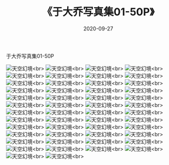 ﻿---
layout: post
title: 《于大乔写真集01-50P》
date: 2020-09-27
img: http://photo.orgx.cf/性感/2020/于大乔写真集01-50P/000.jpg
tags: [美女,性感,泳衣]
---

于大乔写真集01-50P



![天空幻境](http://photo.orgx.cf/性感/2020/于大乔写真集01-50P/001.jpg''天空幻境'')<br>
![天空幻境](http://photo.orgx.cf/性感/2020/于大乔写真集01-50P/002.jpg''天空幻境'')<br>
![天空幻境](http://photo.orgx.cf/性感/2020/于大乔写真集01-50P/003.jpg''天空幻境'')<br>
![天空幻境](http://photo.orgx.cf/性感/2020/于大乔写真集01-50P/004.jpg''天空幻境'')<br>
![天空幻境](http://photo.orgx.cf/性感/2020/于大乔写真集01-50P/005.jpg''天空幻境'')<br>
![天空幻境](http://photo.orgx.cf/性感/2020/于大乔写真集01-50P/006.jpg''天空幻境'')<br>
![天空幻境](http://photo.orgx.cf/性感/2020/于大乔写真集01-50P/007.jpg''天空幻境'')<br>
![天空幻境](http://photo.orgx.cf/性感/2020/于大乔写真集01-50P/008.jpg''天空幻境'')<br>
![天空幻境](http://photo.orgx.cf/性感/2020/于大乔写真集01-50P/009.jpg''天空幻境'')<br>
![天空幻境](http://photo.orgx.cf/性感/2020/于大乔写真集01-50P/010.jpg''天空幻境'')<br>
![天空幻境](http://photo.orgx.cf/性感/2020/于大乔写真集01-50P/011.jpg''天空幻境'')<br>
![天空幻境](http://photo.orgx.cf/性感/2020/于大乔写真集01-50P/012.jpg''天空幻境'')<br>
![天空幻境](http://photo.orgx.cf/性感/2020/于大乔写真集01-50P/013.jpg''天空幻境'')<br>
![天空幻境](http://photo.orgx.cf/性感/2020/于大乔写真集01-50P/014.jpg''天空幻境'')<br>
![天空幻境](http://photo.orgx.cf/性感/2020/于大乔写真集01-50P/015.jpg''天空幻境'')<br>
![天空幻境](http://photo.orgx.cf/性感/2020/于大乔写真集01-50P/016.jpg''天空幻境'')<br>
![天空幻境](http://photo.orgx.cf/性感/2020/于大乔写真集01-50P/017.jpg''天空幻境'')<br>
![天空幻境](http://photo.orgx.cf/性感/2020/于大乔写真集01-50P/018.jpg''天空幻境'')<br>
![天空幻境](http://photo.orgx.cf/性感/2020/于大乔写真集01-50P/019.jpg''天空幻境'')<br>
![天空幻境](http://photo.orgx.cf/性感/2020/于大乔写真集01-50P/020.jpg''天空幻境'')<br>
![天空幻境](http://photo.orgx.cf/性感/2020/于大乔写真集01-50P/021.jpg''天空幻境'')<br>
![天空幻境](http://photo.orgx.cf/性感/2020/于大乔写真集01-50P/022.jpg''天空幻境'')<br>
![天空幻境](http://photo.orgx.cf/性感/2020/于大乔写真集01-50P/023.jpg''天空幻境'')<br>
![天空幻境](http://photo.orgx.cf/性感/2020/于大乔写真集01-50P/024.jpg''天空幻境'')<br>
![天空幻境](http://photo.orgx.cf/性感/2020/于大乔写真集01-50P/025.jpg''天空幻境'')<br>
![天空幻境](http://photo.orgx.cf/性感/2020/于大乔写真集01-50P/026.jpg''天空幻境'')<br>
![天空幻境](http://photo.orgx.cf/性感/2020/于大乔写真集01-50P/027.jpg''天空幻境'')<br>
![天空幻境](http://photo.orgx.cf/性感/2020/于大乔写真集01-50P/028.jpg''天空幻境'')<br>
![天空幻境](http://photo.orgx.cf/性感/2020/于大乔写真集01-50P/029.jpg''天空幻境'')<br>
![天空幻境](http://photo.orgx.cf/性感/2020/于大乔写真集01-50P/030.jpg''天空幻境'')<br>
![天空幻境](http://photo.orgx.cf/性感/2020/于大乔写真集01-50P/031.jpg''天空幻境'')<br>
![天空幻境](http://photo.orgx.cf/性感/2020/于大乔写真集01-50P/032.jpg''天空幻境'')<br>
![天空幻境](http://photo.orgx.cf/性感/2020/于大乔写真集01-50P/033.jpg''天空幻境'')<br>
![天空幻境](http://photo.orgx.cf/性感/2020/于大乔写真集01-50P/034.jpg''天空幻境'')<br>
![天空幻境](http://photo.orgx.cf/性感/2020/于大乔写真集01-50P/035.jpg''天空幻境'')<br>
![天空幻境](http://photo.orgx.cf/性感/2020/于大乔写真集01-50P/036.jpg''天空幻境'')<br>
![天空幻境](http://photo.orgx.cf/性感/2020/于大乔写真集01-50P/037.jpg''天空幻境'')<br>
![天空幻境](http://photo.orgx.cf/性感/2020/于大乔写真集01-50P/038.jpg''天空幻境'')<br>
![天空幻境](http://photo.orgx.cf/性感/2020/于大乔写真集01-50P/039.jpg''天空幻境'')<br>
![天空幻境](http://photo.orgx.cf/性感/2020/于大乔写真集01-50P/040.jpg''天空幻境'')<br>
![天空幻境](http://photo.orgx.cf/性感/2020/于大乔写真集01-50P/041.jpg''天空幻境'')<br>
![天空幻境](http://photo.orgx.cf/性感/2020/于大乔写真集01-50P/042.jpg''天空幻境'')<br>
![天空幻境](http://photo.orgx.cf/性感/2020/于大乔写真集01-50P/043.jpg''天空幻境'')<br>
![天空幻境](http://photo.orgx.cf/性感/2020/于大乔写真集01-50P/044.jpg''天空幻境'')<br>
![天空幻境](http://photo.orgx.cf/性感/2020/于大乔写真集01-50P/045.jpg''天空幻境'')<br>
![天空幻境](http://photo.orgx.cf/性感/2020/于大乔写真集01-50P/046.jpg''天空幻境'')<br>
![天空幻境](http://photo.orgx.cf/性感/2020/于大乔写真集01-50P/047.jpg''天空幻境'')<br>
![天空幻境](http://photo.orgx.cf/性感/2020/于大乔写真集01-50P/048.jpg''天空幻境'')<br>
![天空幻境](http://photo.orgx.cf/性感/2020/于大乔写真集01-50P/049.jpg''天空幻境'')<br>
![天空幻境](http://photo.orgx.cf/性感/2020/于大乔写真集01-50P/050.jpg''天空幻境'')<br>